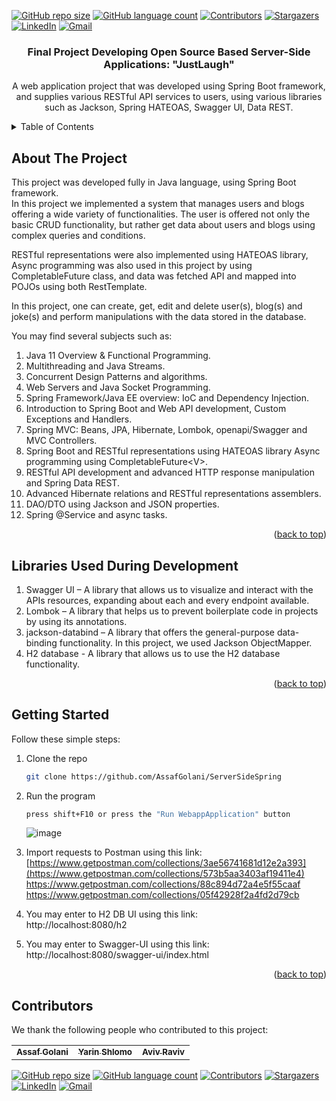 <div id="top"></div>


<!-- PROJECT SHIELDS -->
[![GitHub repo size][reposize-shield]](#)
[![GitHub language count][languagescount-shield]](#)
[![Contributors][contributors-shield]][contributors-url]
[![Stargazers][stars-shield]][stars-url]
[![LinkedIn][linkedin-shield]][linkedin-url]
[![Gmail][gmail-shield]][gmail-url]

<h3 align="center">Final Project Developing Open Source Based Server-Side Applications: "JustLaugh"</h3>

  <p align="center">
       A web application project that was developed using Spring Boot framework, and supplies various RESTful API services to users, using various libraries such as Jackson, Spring HATEOAS, Swagger UI, Data REST. 
    <br />
</div>

<!-- TABLE OF CONTENTS -->
<details>
  <summary>Table of Contents</summary>
  <ol>
    <li>
      <a href="#about-the-project">About The Project</a>
    </li>
    <li>
      <a href="#libraries-used-during-development">Libraries Used During Development</a>
    </li>
    <li>
      <a href="#getting-started">Getting Started</a>
    </li>
    <li><a href="#contributors">Contributors</a></li>
    <li><a href="#contact">Contact</a></li>
  </ol>
</details>

<!-- ABOUT THE PROJECT -->
## About The Project
This project was developed fully in Java language, using Spring Boot framework. <br>
In this project we implemented a system that manages users and blogs offering a wide variety of functionalities. The user is offered not only the basic CRUD functionality, but rather get data about users and blogs using complex queries and conditions.<br>

RESTful representations were also implemented using HATEOAS library,
Async programming was also used in this project by using CompletableFuture class,
and data was fetched API and mapped into POJOs using both RestTemplate.

In this project, one can create, get, edit and delete user(s), blog(s) and joke(s) and perform manipulations with the data stored in the database.

You may find several subjects such as: <br>
1. Java 11 Overview & Functional Programming. <br>
2. Multithreading and Java Streams. <br>
3. Concurrent Design Patterns and algorithms. <br>
4. Web Servers and Java Socket Programming. <br>
5. Spring Framework/Java EE overview: IoC and Dependency Injection. <br>
6. Introduction to Spring Boot and Web API development, Custom Exceptions and Handlers. <br>
7. Spring MVC: Beans, JPA, Hibernate, Lombok, openapi/Swagger and MVC Controllers. <br>
8. Spring Boot and RESTful representations using HATEOAS library Async programming using CompletableFuture\<V>. <br>
9. RESTful API development and advanced HTTP response manipulation and Spring Data REST. <br>
10. Advanced Hibernate relations and RESTful representations assemblers. <br>
11. DAO/DTO using Jackson and JSON properties. <br>
12. Spring @Service and async tasks. <br>

<p align="right">(<a href="#top">back to top</a>)</p>

## Libraries Used During Development

1. Swagger UI – A library that allows us to visualize and interact with the APIs resources, expanding about each and every endpoint available.
4. Lombok – A library that helps us to prevent boilerplate code in projects by using its annotations.
5. jackson-databind – A library that offers the general-purpose data-binding functionality. In this project, we used Jackson ObjectMapper.
6. H2 database  - A library that allows us to use the H2 database functionality.

<p align="right">(<a href="#top">back to top</a>)</p>

<!-- GETTING STARTED -->
## Getting Started

Follow these simple steps:

1. Clone the repo
   ```sh
   git clone https://github.com/AssafGolani/ServerSideSpring
   ```
2. Run the program
   ```sh
   press shift+F10 or press the "Run WebappApplication" button
   ```
   ![image](https://user-images.githubusercontent.com/62435713/180663523-ff46d032-416e-48c3-b20e-943338671ea9.png) 
3. Import requests to Postman using this link:<br>
[https://www.getpostman.com/collections/3ae56741681d12e2a393](https://www.getpostman.com/collections/573b5aa3403af19411e4) <br>
https://www.getpostman.com/collections/88c894d72a4e5f55caaf <br>
https://www.getpostman.com/collections/05f42928f2a4fd2d79cb <br>

4. You may enter to H2 DB UI using this link:<br>
http://localhost:8080/h2

5. You may enter to Swagger-UI using this link:<br>
http://localhost:8080/swagger-ui/index.html


<p align="right">(<a href="#top">back to top</a>)</p>



## Contributors

We thank the following people who contributed to this project:
<table>
  <tr>
    <td align="center">
      <a href="https://github.com/assafgolani">
        <sub>
          <b>Assaf Golani</b>
        </sub>
      </a>
    </td>
    <td align="center">
      <a href="https://github.com/YarinShlomo">
        <sub>
          <b>Yarin Shlomo</b>
        </sub>
      </a>
    </td>
        <td align="center">
      <a href="https://github.com/aviv555">
        <sub>
          <b>Aviv Raviv</b>
        </sub>
      </a>
    </td>
  </tr>
</table>



<!-- PROJECT SHIELDS -->
[![GitHub repo size][reposize-shield]](#)
[![GitHub language count][languagescount-shield]](#)
[![Contributors][contributors-shield]][contributors-url]
[![Stargazers][stars-shield]][stars-url]
[![LinkedIn][linkedin-shield]][linkedin-url]
[![Gmail][gmail-shield]][gmail-url]



[linkedin-url]: https://linkedin.com/in/assaf-golani-2a723a13a
[gmail-shield]: https://img.shields.io/badge/1214assaf@gmail.com-D14836?style=for-the-badge&logo=gmail&logoColor=white
[gmail-url]: mailto:1214assaf@gmail.com


<!-- MARKDOWN LINKS & IMAGES -->
[reposize-shield]: https://img.shields.io/github/repo-size/AssafGolani/ServerSideSpring?style=for-the-badge

[languagescount-shield]: https://img.shields.io/github/languages/count/AssafGolani/ServerSideSpring?style=for-the-badge

[contributors-shield]: https://img.shields.io/github/contributors/AssafGolani/ServerSideSpring.svg?style=for-the-badge

[contributors-url]: https://github.com/AssafGolani/ServerSideSpring/graphs/contributors

[stars-shield]: https://img.shields.io/github/stars/AssafGolani/ServerSideSpring.svg?style=for-the-badge

[stars-url]: https://github.com/AssafGolani/ServerSideSpring/stargazers

[linkedin-shield]: https://img.shields.io/badge/linkedin-%230077B5.svg?style=for-the-badge&logo=linkedin&logoColor=white

[linkedin-url]: https://linkedin.com/in/assaf-golani-2a723a13a

[gmail-shield]: https://img.shields.io/badge/1214assaf@gmail.com-D14836?style=for-the-badge&logo=gmail&logoColor=white

[gmail-url]: mailto:1214assaf@gmail.com

[product-screenshot]: images/screenshot.png
